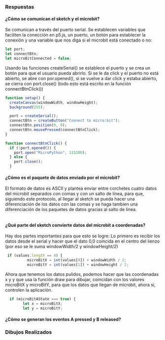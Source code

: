 ### Respuestas

#### ¿Cómo se comunican el sketch y el microbit?

Se comunican a través del puerto serial. Se establecen variables que faciliten la conección en p5.js, un puerto, un botón para establecer la conexión y una variable que nos diga si el microbit está conectado o no: 

```js
let port;
let connectBtn;
let microBitConnected = false;
```
Usando las funciones createSerial() se establece el puerto y se crea un botón para que el usuario pueda abrirlo. Si se le da click y el puerto no está abierto, se abre con por.opened(), si se vuelve a dar click y estaba abierto, se cierra con port.close() (todo esto está escrito en la función connectBtnClick())
```js
function setup() {
  createCanvas(windowWidth, windowHeight);
  background(255);

  port = createSerial();
  connectBtn = createButton("Connect to micro:bit");
  connectBtn.position(0, 0);
  connectBtn.mousePressed(connectBtnClick);
}

function connectBtnClick() {
  if (!port.opened()) {
    port.open("MicroPython", 115200);
  } else {
    port.close();
  }
```
#### ¿Cómo es el paquete de datos enviado por el microbit?

El formato de datos es ASCII y plantea enviar entre corchetes cuatro datos del microbit separados con comas y con un salto de línea, para que, siguiendo este protocolo, al llegar al sketch se pueda hacer una diferenciación de los datos con las comas y se haga tambien una diferenciación de los paquetes de datos gracias al salto de línea. 

```py
```

#### ¿Qué parte del sketch convierte datos del microbit a coordenadas?

Hay dos partes importantes para que esto se logre: Lo primero es recibir los datos desde el serial y hacer que el dato 0,0 coincida en el centro del lienzo (por eso
se le suma windowWidth/2 y windowHeight/2)
```js
 if (values.length == 4) {
          microBitX = int(values[0]) + windowWidth / 2;
          microBitY = int(values[1]) + windowHeight / 2;
 ```

Ahora que tenemos los datos pulidos, podemos hacer que las coordenadas x y y que usa la función draw para dibujar, coincidan con los valores microBitX y microBitY, 
para que los datos que llegan de microbit, ahora sí, controlen la aplicación. 
```js
  if (microBitAState === true) {
        let x = microBitX;
        let y = microBitY;
```
#### ¿Cómo se generan los eventos A pressed y B released?

### Dibujos Realizados
